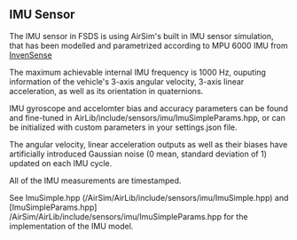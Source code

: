 ## IMU Sensor
The IMU sensor in FSDS is using AirSim's built in IMU sensor simulation, that has been modelled and parametrized according to MPU 6000 IMU from [InvenSense](https://www.invensense.com/wp-content/uploads/2015/02/MPU-6000-Datasheet1.pdf)


The maximum achievable internal IMU frequency is 1000 Hz, ouputing information of the vehicle's 3-axis angular velocity, 3-axis linear acceleration, as well as its orientation in quaternions. 

IMU gyroscope and accelomter bias and accuracy parameters can be found and fine-tuned in AirLib/include/sensors/imu/ImuSimpleParams.hpp, or can be initialized with custom parameters in your settings.json file. 

The angular velocity, linear acceleration outputs as well as their biases have artificially introduced Gaussian noise (0 mean, standard deviation of 1) updated on each IMU cycle. 

All of the IMU measurements are timestamped.

See ImuSimple.hpp (/AirSim/AirLib/include/sensors/imu/ImuSimple.hpp) and [ImuSimpleParams.hpp] /AirSim/AirLib/include/sensors/imu/ImuSimpleParams.hpp for the implementation of the IMU model.



